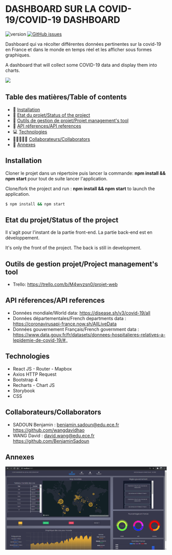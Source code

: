 # DASHBOARD SUR LA COVID-19/COVID-19 DASHBOARD
![version](https://img.shields.io/badge/version-1.0-blue)
[![GitHub issues](https://img.shields.io/github/issues/wangdavidhao/PROJECT_WEB_OCRES)](https://github.com/wangdavidhao/PROJECT_WEB_OCRES/issues)

Dashboard qui va récolter différentes données pertinentes sur la covid-19 en France et dans le monde en temps réel et les afficher sous formes graphiques.

A dashboard that will collect some COVID-19 data and display them into charts.

![](app_preview/dashboard.gif)

## Table des matières/Table of contents
* 🚧 [Installation](#installation)
* 👀 [Etat du projet/Status of the project](#etat-du-projet)
* 🤝 [Outils de gestion de projet/Projet management's tool](#outils-de-gestion-projet)
* 📂 [API réferences/API references](#api-réferences)
* 💻 [Technologies](#technologies)
* 👨🏻‍🤝‍👨🏻 [Collaborateurs/Collaborators](#collaborateurs)
* 🧩 [Annexes](#annexes)

## Installation

Cloner le projet dans un répertoire puis lancer la commande:
__npm install && npm start__ pour tout de suite lancer l'application.

Clone/fork the project and run :
__npm install && npm start__ to launch the application.

```bash
$ npm install && npm start
```

## Etat du projet/Status of the project

Il s'agit pour l'instant de la partie front-end. La partie back-end est en développement.

It's only the front of the project. The back is still in development.

## Outils de gestion projet/Project management's tool

- Trello:
https://trello.com/b/M4wvzsn0/projet-web

## API réferences/API references

- Données mondiale/World data: https://disease.sh/v3/covid-19/all
- Données départementales/French departments data : https://coronavirusapi-france.now.sh/AllLiveData
- Données gouvernement Français/French government data : https://www.data.gouv.fr/fr/datasets/donnees-hospitalieres-relatives-a-lepidemie-de-covid-19/#_

## Technologies

- React JS - Router - Mapbox
- Axios HTTP Request
- Bootstrap 4
- Recharts - Chart JS
- Storybook
- CSS

## Collaborateurs/Collaborators

- SADOUN Benjamin : benjamin.sadoun@edu.ece.fr https://github.com/wangdavidhao
- WANG David : david.wang@edu.ece.fr https://github.com/BenjaminSadoun

## Annexes
![](app_preview/preview1.PNG)
